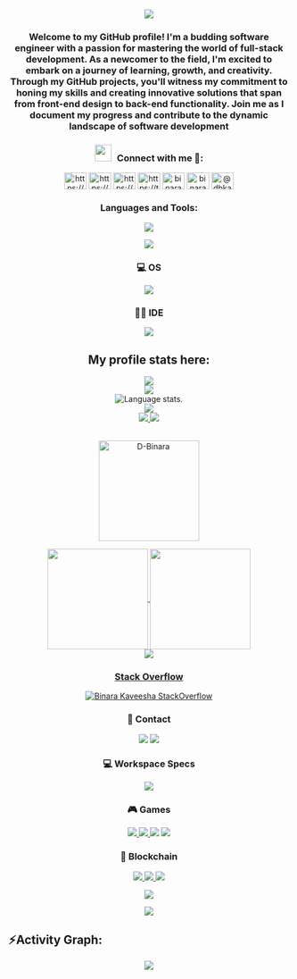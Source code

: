 <div align="center">
  <h1>
    <a href="https://github.com/D-Binara">
      <img src="https://readme-typing-svg.herokuapp.com?font=Fira+Code&weight=500&size=40&pause=1000&color=F7C213&center=true&vCenter=true&width=435&height=70&lines=Hi%2C+I'm+Binara%F0%9F%91%8B">
    </a>
  </h1>
</div>

<div align="center">
  <h3>Welcome to my GitHub profile! I'm a budding software engineer with a passion for mastering the world of full-stack development. As a newcomer to the field, I'm excited to embark on a journey of learning, growth, and creativity. Through my GitHub projects, you'll witness my commitment to honing my skills and creating innovative solutions that span from front-end design to back-end functionality. Join me as I document my progress and contribute to the dynamic landscape of software development</h3>
  <div>

<h3 align="center" > <img src="https://media.giphy.com/media/iY8CRBdQXODJSCERIr/giphy.gif" width="30" height="30" style="margin-right: 10px;">Connect with me 🤝: </h3>
<p align="center">
<a href="https://www.linkedin.com/in/binara-kaveesha-weerasekara-600497271" target="blank"><img align="center" src="https://raw.githubusercontent.com/rahuldkjain/github-profile-readme-generator/master/src/images/icons/Social/linked-in-alt.svg" alt="https://www.linkedin.com/in/binara-kaveesha-weerasekara-600497271" height="30" width="40" /></a>
<a href="https://stackoverflow.com/users/22188638/d-binara" target="blank"><img align="center" src="https://raw.githubusercontent.com/rahuldkjain/github-profile-readme-generator/master/src/images/icons/Social/stack-overflow.svg" alt="https://stackoverflow.com/users/22188638/d-binara" height="30" width="40" /></a>
<a href="https://www.hackerrank.com/dbkaveesha" target="blank"><img align="center" src="https://raw.githubusercontent.com/rahuldkjain/github-profile-readme-generator/master/src/images/icons/Social/hackerrank.svg" alt="https://www.hackerrank.com/dbkaveesha" height="30" width="40" /></a>
<a href="https://twitter.com/https://twitter.com/binarakaveesha" target="blank"><img align="center" src="https://raw.githubusercontent.com/rahuldkjain/github-profile-readme-generator/master/src/images/icons/Social/twitter.svg" alt="https://twitter.com/binarakaveesha" height="30" width="40" /></a>
<a href="https://kaggle.com/binarakaveesha" target="blank"><img align="center" src="https://raw.githubusercontent.com/rahuldkjain/github-profile-readme-generator/master/src/images/icons/Social/kaggle.svg" alt="binarakaveesha" height="30" width="40" /></a>
<a href="https://instagram.com/binarakaveesha" target="blank"><img align="center" src="https://raw.githubusercontent.com/rahuldkjain/github-profile-readme-generator/master/src/images/icons/Social/instagram.svg" alt="binarakaveesha" height="30" width="40" /></a>
<a href="https://medium.com/@dbkaveesha" target="blank"><img align="center" src="https://raw.githubusercontent.com/rahuldkjain/github-profile-readme-generator/master/src/images/icons/Social/medium.svg" alt="@dbkaveesha" height="30" width="40" /></a>
</p>

<h3 align="center">Languages and Tools:</h3>
<p align="center">
  <a href="https://skillicons.dev">
    <img src="https://skillicons.dev/icons?i=anaconda,aws,bash,bootstrap,c,css,dart,django,docker,figma,firebase,flask,flutter,gcp,git,github,gradle,html,java,js,laravel,latex,mongodb,mysql,nestjs,nodejs,npm,php,postman" />
  </a>
</p>
<p align="center">
  <a href="https://skillicons.dev">
    <img src="https://skillicons.dev/icons?i=powershell,py,react,spring,tailwind,ts,vim,vite" />
  </a>
</p>

<h3> 💻 OS </h3>
<p align="center">
  <a href="https://skillicons.dev">
    <img src="https://skillicons.dev/icons?i=linux,ubuntu,windows" />
  </a>
</p>

<h3> 👩‍💻 IDE</h3>
<p align="center">
  <a href="https://skillicons.dev">
    <img src="https://skillicons.dev/icons?i=androidstudio,idea,phpstorm,pycharm,vscode,webstorm" />
  </a>
</p>

## **My profile stats here:**

<img src="https://user-images.githubusercontent.com/73097560/115834477-dbab4500-a447-11eb-908a-139a6edaec5c.gif">

<div align="center">
  <a href="https://github.com/D-Binara">
    <img src="http://github-profile-summary-cards.vercel.app/api/cards/profile-details?username=D-Binara&theme=slateorange" />
  </a>

  </div>

<div align="center">
  <img src="https://github-readme-stats.vercel.app/api/top-langs/?username=D-Binara&langs_count=8&theme=great-gatsby" alt="Language stats.">
</div>

<div align="center">
  <a href="https://github.com/D-Binara">
    <img src="https://github-readme-streak-stats.herokuapp.com?user=D-Binara&theme=rising-sun&hide_border=true&exclude_days=Sun" />
  </a>
  
</div>

<div align="center">
  <a href="https://github.com/D-Binara">
    <img src="http://github-profile-summary-cards.vercel.app/api/cards/stats?username=D-Binara&theme=slateorange" />
    <img src="http://github-profile-summary-cards.vercel.app/api/cards/most-commit-language?username=D-Binara&theme=slateorange" />
  </a>
</div><br>

<p><img align="center" height="180em" src="https://github-readme-stats.vercel.app/api?username=D-Binara&show_icons=true&locale=en&theme=slateorange" alt="D-Binara" /></p>

<div align="center">
<a href="https://github.com/D-Binara">

<img align="center" src="http://github-profile-summary-cards.vercel.app/api/cards/repos-per-language?username=D-Binara&theme=slateorange&hide_border=true&layout=compact&langs_count=10" height="180em" />

<img align="center" src="http://github-profile-summary-cards.vercel.app/api/cards/productive-time?username=D-Binara&theme=slateorange" height="180em" />
</div>

<img src="https://user-images.githubusercontent.com/73097560/115834477-dbab4500-a447-11eb-908a-139a6edaec5c.gif">

<!--stackOverfolw-->
<h3> Stack Overflow </h3>

[![Binara Kaveesha StackOverflow](https://github-readme-stackoverflow.vercel.app/?userID=22188638&layout=compact&theme=dark)](https://stackoverflow.com/users/22188638/d-binara)
<!--
<p><img align="left" src="https://github-readme-stats.vercel.app/api/top-langs?username=d-binara&show_icons=true&locale=en&layout=compact" alt="d-binara" /></p>
<p>&nbsp;<img align="center" src="https://github-readme-stats.vercel.app/api?username=d-binara&show_icons=true&locale=en" alt="d-binara" /></p> 
-->

<h3> 📱 Contact </h3>
<p>
<a href=""><img src="https://img.shields.io/badge/Gmail-D14836?style=for-the-badge&logo=gmail&logoColor=white" /></a>
<a href=""><img src="https://img.shields.io/badge/WhatsApp-25D366?style=for-the-badge&logo=whatsapp&logoColor=white" /> </a>
</p>

<h3> 💻 Workspace Specs </h3>
<p>
<a href=""><img src="https://img.shields.io/badge/NVIDIA-GTX1650-76B900?style=for-the-badge&logo=nvidia&logoColor=white" /> </a> 
</p>
<h3> 🎮 Games </h3>
<p>
<a href=""><img src="https://img.shields.io/badge/Activision-000000?style=for-the-badge&logo=Activision&logoColor=white" /> </a> 
<a href=""><img src="https://img.shields.io/badge/Epic%20Games-313131?style=for-the-badge&logo=Epic%20Games&logoColor=white" /> </a> 
<a href=""><img src="https://img.shields.io/badge/Riot_Games-D32936?style=for-the-badge&logo=riot-games&logoColor=white" /></a>
 <a href=""><img src="https://img.shields.io/badge/Steam-000000?style=for-the-badge&logo=steam&logoColor=white" /> </a>
</p>
<h3> 🔗 Blockchain</h3>
<p>
<a href=""><img src="https://img.shields.io/badge/Bitcoin-000000?style=for-the-badge&logo=bitcoin&logoColor=white" /> </a> 
<a href=""><img src="https://img.shields.io/badge/tether-168363?style=for-the-badge&logo=tether&logoColor=white" /> </a> 
<a href=""><img src="https://img.shields.io/badge/Binance-FCD535?style=for-the-badge&logo=binance&logoColor=white" /> </a> 
</p>

![](./profile-3d-contrib/profile-green-animate.svg)

<img src="https://user-images.githubusercontent.com/73097560/115834477-dbab4500-a447-11eb-908a-139a6edaec5c.gif"><h2 align="left">⚡Activity Graph:</h2>
<img align="center" src="https://github-readme-activity-graph.vercel.app/graph?username=D-Binara&theme=github"/>
